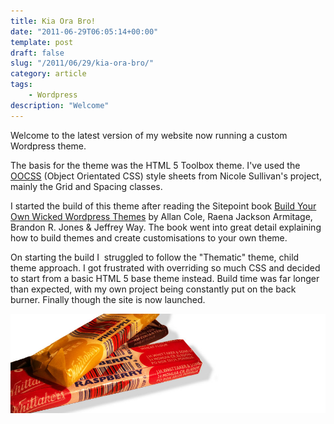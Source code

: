 ```yaml
---
title: Kia Ora Bro!
date: "2011-06-29T06:05:14+00:00"
template: post
draft: false
slug: "/2011/06/29/kia-ora-bro/"
category: article
tags:
    - Wordpress
description: "Welcome"
---
```


Welcome to the latest version of my website now running a custom Wordpress theme.

The basis for the theme was the HTML 5 Toolbox theme. I've used the [OOCSS](http://oocss.org/) (Object Orientated CSS) style sheets from Nicole Sullivan's project, mainly the Grid and Spacing classes.

I started the build of this theme after reading the Sitepoint book [Build Your Own Wicked Wordpress Themes](http://www.sitepoint.com/books/wordpress1/) by Allan Cole, Raena Jackson Armitage, Brandon R. Jones &amp; Jeffrey Way. The book went into great detail explaining how to build themes and create customisations to your own theme.

On starting the build I  struggled to follow the "Thematic" theme, child theme approach. I got frustrated with overriding so much CSS and decided to start from a basic HTML 5 base theme instead. Build time was far longer than expected, with my own project being constantly put on the back burner. Finally though the site is now launched.

![K Bars](./k-bars.jpg)